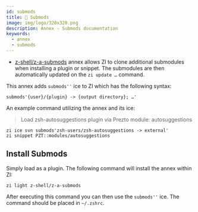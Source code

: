 ```yaml
---
id: submods
title: 💠 Submods
image: img/logo/320x320.png
description: Annex - Submods documentation
keywords:
  - annex
  - submods
---
```


- [z-shell/z-a-submods](https://github.com/z-shell/z-a-submods) annex allows ZI to clone additional submodules when
  installing a plugin or snippet. The submodules are then automatically updated on the `zi update …` command.

This annex adds `submods''` ice to ZI which has the following syntax:

```shell
submods'{user}/{plugin} -> {output directory}; …'
```

An example command utilizing the annex and its ice:

> Load zsh-autosuggestions plugin via Prezto module: autosuggestions

```shell
zi ice svn submods'zsh-users/zsh-autosuggestions -> external'
zi snippet PZT::modules/autosuggestions
```

## Install Submods

Simply load as a plugin. The following command will install the annex within ZI:

```shell
zi light z-shell/z-a-submods
```

After executing this command you can then use the `submods''` ice. The command should be placed in `~/.zshrc`.
